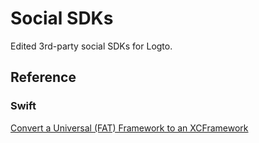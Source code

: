 # Social SDKs

Edited 3rd-party social SDKs for Logto.

## Reference

### Swift

[Convert a Universal (FAT) Framework to an XCFramework](https://medium.com/strava-engineering/convert-a-universal-fat-framework-to-an-xcframework-39e33b7bd861)
